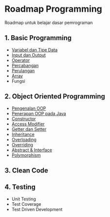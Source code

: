 # Roadmap Programming

Roadmap untuk belajar dasar pemrograman

## 1. Basic Programming

- [Variabel dan Tipe Data](materi/basic/variabeltipedata.md)
- [Input dan Output](materi/basic/inputoutput.md)
- [Operator](materi/basic/operator.md)
- [Percabangan](materi/basic/percabangan.md)
- [Perulangan](materi/basic/perulangan.md)
- [Array](materi/basic/array.md)
- Fungsi

## 2. Object Oriented Programming

- [Pengenalan OOP](materi/oop/pengenalan-oop.md)
- [Penerapan OOP pada Java](materi/oop/penerapan-oop-pada-java.md)
- [Constructor](materi/oop/constructor.md)
- [Access Modifier](materi/oop/access-modifier.md)
- [Getter dan Setter](materi/oop/getter-setter.md)
- [Inheritance](materi/oop/inheritance.md)
- [Overloading](materi/oop/overloading.md)
- [Overriding](materi/oop/overriding.md)
- [Abstract & Interface](materi/oop/abstract-interface.md)
- [Polymorphism](materi/oop/polymorphism.md)

## 3. Clean Code

## 4. Testing

- Unit Testing
- Test Coverage
- Test Driven Development
